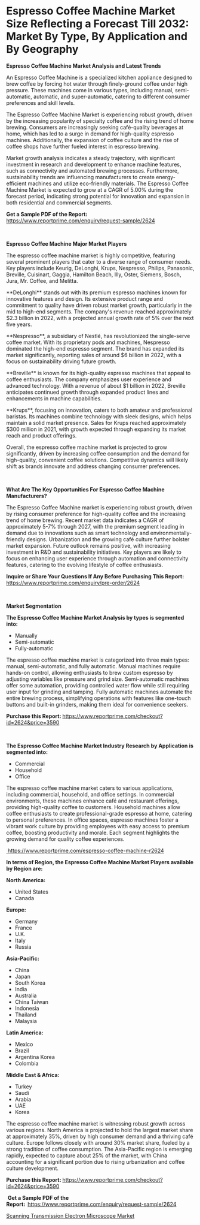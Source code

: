 <p><h1>Espresso Coffee Machine Market Size Reflecting a Forecast Till 2032: Market By Type, By Application and By Geography</h1></p><p><strong>Espresso Coffee Machine Market Analysis and Latest Trends</strong></p>
<p><p>An Espresso Coffee Machine is a specialized kitchen appliance designed to brew coffee by forcing hot water through finely-ground coffee under high pressure. These machines come in various types, including manual, semi-automatic, automatic, and super-automatic, catering to different consumer preferences and skill levels.</p><p>The Espresso Coffee Machine Market is experiencing robust growth, driven by the increasing popularity of specialty coffee and the rising trend of home brewing. Consumers are increasingly seeking café-quality beverages at home, which has led to a surge in demand for high-quality espresso machines. Additionally, the expansion of coffee culture and the rise of coffee shops have further fueled interest in espresso brewing.</p><p>Market growth analysis indicates a steady trajectory, with significant investment in research and development to enhance machine features, such as connectivity and automated brewing processes. Furthermore, sustainability trends are influencing manufacturers to create energy-efficient machines and utilize eco-friendly materials. The Espresso Coffee Machine Market is expected to grow at a CAGR of 5.00% during the forecast period, indicating strong potential for innovation and expansion in both residential and commercial segments.</p></p>
<p><strong>Get a Sample PDF of the Report:&nbsp;</strong> <a href="https://www.reportprime.com/enquiry/request-sample/2624?utm_campaign=3215&utm_medium=2&utm_source=Github&utm_content=ia&utm_term=18032025&utm_id=espresso-coffee-machine">https://www.reportprime.com/enquiry/request-sample/2624</a></p>
<p>&nbsp;</p>
<p><strong>Espresso Coffee Machine Major Market Players</strong></p>
<p><p>The espresso coffee machine market is highly competitive, featuring several prominent players that cater to a diverse range of consumer needs. Key players include Keurig, DeLonghi, Krups, Nespresso, Philips, Panasonic, Breville, Cuisinart, Gaggia, Hamilton Beach, Illy, Oster, Siemens, Bosch, Jura, Mr. Coffee, and Melitta.</p><p>**DeLonghi** stands out with its premium espresso machines known for innovative features and design. Its extensive product range and commitment to quality have driven robust market growth, particularly in the mid to high-end segments. The company's revenue reached approximately $2.3 billion in 2022, with a projected annual growth rate of 5% over the next five years.</p><p>**Nespresso**, a subsidiary of Nestlé, has revolutionized the single-serve coffee market. With its proprietary pods and machines, Nespresso dominated the high-end espresso segment. The brand has expanded its market significantly, reporting sales of around $6 billion in 2022, with a focus on sustainability driving future growth.</p><p>**Breville** is known for its high-quality espresso machines that appeal to coffee enthusiasts. The company emphasizes user experience and advanced technology. With a revenue of about $1 billion in 2022, Breville anticipates continued growth through expanded product lines and enhancements in machine capabilities.</p><p>**Krups**, focusing on innovation, caters to both amateur and professional baristas. Its machines combine technology with sleek designs, which helps maintain a solid market presence. Sales for Krups reached approximately $300 million in 2021, with growth expected through expanding its market reach and product offerings.</p><p>Overall, the espresso coffee machine market is projected to grow significantly, driven by increasing coffee consumption and the demand for high-quality, convenient coffee solutions. Competitive dynamics will likely shift as brands innovate and address changing consumer preferences.</p></p>
<p>&nbsp;</p>
<p><strong>What Are The Key Opportunities For Espresso Coffee Machine Manufacturers?</strong></p>
<p><p>The Espresso Coffee Machine market is experiencing robust growth, driven by rising consumer preference for high-quality coffee and the increasing trend of home brewing. Recent market data indicates a CAGR of approximately 5-7% through 2027, with the premium segment leading in demand due to innovations such as smart technology and environmentally-friendly designs. Urbanization and the growing café culture further bolster market expansion. Future outlook remains positive, with increasing investment in R&D and sustainability initiatives. Key players are likely to focus on enhancing user experience through automation and connectivity features, catering to the evolving lifestyle of coffee enthusiasts.</p></p>
<p><strong>Inquire or Share Your Questions If Any Before Purchasing This Report:</strong> <a href="https://www.reportprime.com/enquiry/pre-order/2624?utm_campaign=3215&utm_medium=2&utm_source=Github&utm_content=ia&utm_term=18032025&utm_id=espresso-coffee-machine">https://www.reportprime.com/enquiry/pre-order/2624</a></p>
<p>&nbsp;</p>
<p><strong>Market Segmentation</strong></p>
<p><strong>The Espresso Coffee Machine Market Analysis by types is segmented into:</strong></p>
<p><ul><li>Manually</li><li>Semi-automatic</li><li>Fully-automatic</li></ul></p>
<p><p>The espresso coffee machine market is categorized into three main types: manual, semi-automatic, and fully automatic. Manual machines require hands-on control, allowing enthusiasts to brew custom espresso by adjusting variables like pressure and grind size. Semi-automatic machines offer some automation, providing controlled water flow while still requiring user input for grinding and tamping. Fully automatic machines automate the entire brewing process, simplifying operations with features like one-touch buttons and built-in grinders, making them ideal for convenience seekers.</p></p>
<p><strong>Purchase this Report:&nbsp;</strong><a href="https://www.reportprime.com/checkout?id=2624&price=3590&utm_campaign=3215&utm_medium=2&utm_source=Github&utm_content=ia&utm_term=18032025&utm_id=espresso-coffee-machine">https://www.reportprime.com/checkout?id=2624&price=3590</a></p>
<p>&nbsp;</p>
<p><strong>The Espresso Coffee Machine Market Industry Research by Application is segmented into:</strong></p>
<p><ul><li>Commercial</li><li>Household</li><li>Office</li></ul></p>
<p><p>The espresso coffee machine market caters to various applications, including commercial, household, and office settings. In commercial environments, these machines enhance café and restaurant offerings, providing high-quality coffee to customers. Household machines allow coffee enthusiasts to create professional-grade espresso at home, catering to personal preferences. In office spaces, espresso machines foster a vibrant work culture by providing employees with easy access to premium coffee, boosting productivity and morale. Each segment highlights the growing demand for quality coffee experiences.</p></p>
<p><a href="https://www.reportprime.com/espresso-coffee-machine-r2624?utm_campaign=3215&utm_medium=2&utm_source=Github&utm_content=ia&utm_term=18032025&utm_id=espresso-coffee-machine">&nbsp;https://www.reportprime.com/espresso-coffee-machine-r2624</a></p>
<p><strong>In terms of Region, the Espresso Coffee Machine Market Players available by Region are:</strong></p>
<p>
    <p> <strong> North America: </strong>
        <ul>
            <li>United States</li>
            <li>Canada</li>
        </ul>
        </p> 
    <p> <strong> Europe: </strong>
        <ul>
            <li>Germany</li>
            <li>France</li>
            <li>U.K.</li>
            <li>Italy</li>
            <li>Russia</li>
        </ul>
        </p> 
    <p> <strong> Asia-Pacific: </strong>
        <ul>
            <li>China</li>
            <li>Japan</li>
            <li>South Korea</li>
            <li>India</li>
            <li>Australia</li>
            <li>China Taiwan</li>
            <li>Indonesia</li>
            <li>Thailand</li>
            <li>Malaysia</li>
        </ul>
        </p> 
    <p> <strong> Latin America: </strong>
        <ul>
            <li>Mexico</li>
            <li>Brazil</li>
            <li>Argentina Korea</li>
            <li>Colombia</li>
        </ul>
        </p> 
    <p> <strong> Middle East & Africa: </strong>
        <ul>
            <li>Turkey</li>
            <li>Saudi</li>
            <li>Arabia</li>
            <li>UAE</li>
            <li>Korea</li>
        </ul>
    </p>
    </p>
<p><p>The espresso coffee machine market is witnessing robust growth across various regions. North America is projected to hold the largest market share at approximately 35%, driven by high consumer demand and a thriving café culture. Europe follows closely with around 30% market share, fueled by a strong tradition of coffee consumption. The Asia-Pacific region is emerging rapidly, expected to capture about 25% of the market, with China accounting for a significant portion due to rising urbanization and coffee culture development.</p></p>
<p><strong>Purchase this Report: </strong><a href="https://www.reportprime.com/checkout?id=2624&price=3590&utm_campaign=3215&utm_medium=2&utm_source=Github&utm_content=ia&utm_term=18032025&utm_id=espresso-coffee-machine">https://www.reportprime.com/checkout?id=2624&price=3590</a></p>
<p>&nbsp;<strong>Get a Sample PDF of the Report:&nbsp;&nbsp;</strong><a href="https://www.reportprime.com/enquiry/request-sample/2624?utm_campaign=3215&utm_medium=2&utm_source=Github&utm_content=ia&utm_term=18032025&utm_id=espresso-coffee-machine">https://www.reportprime.com/enquiry/request-sample/2624</a></p>
<p><strong></strong></p>
<p><p><a href="https://github.com/lonanweaseh4/Market-Research-Report-List-1/blob/main/scanning-transmission-electron-microscope-market.md?utm_campaign=3215&utm_medium=2&utm_source=Github&utm_content=ia&utm_term=18032025&utm_id=espresso-coffee-machine">Scanning Transmission Electron Microscope Market</a></p></p>